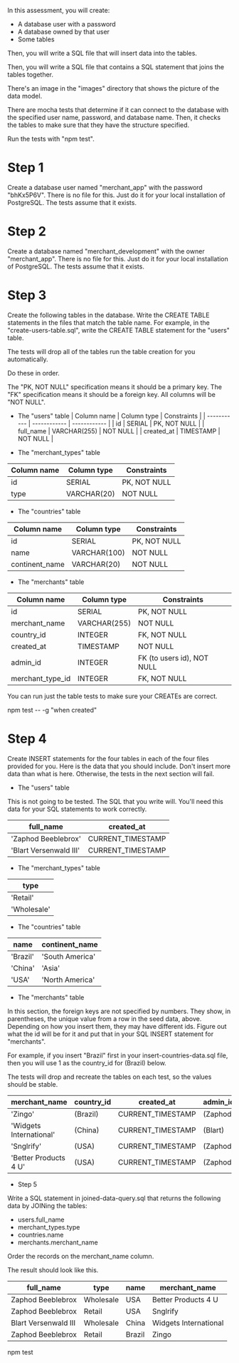 In this assessment, you will create:

* A database user with a password
* A database owned by that user
* Some tables

Then, you will write a SQL file that will insert data into the tables.

Then, you will write a SQL file that contains a SQL statement that joins the
tables together.

There's an image in the "images" directory that shows the picture of the data
model.

There are mocha tests that determine if it can connect to the database with the
specified user name, password, and database name. Then, it checks the tables to
make sure that they have the structure specified.

Run the tests with "npm test".

# Step 1

Create a database user named "merchant_app" with the password "bhKx5P6V".
There is no file for this. Just do it for your local installation of PostgreSQL.
The tests assume that it exists.

# Step 2

Create a database named "merchant_development" with the owner "merchant_app".
There is no file for this. Just do it for your local installation of PostgreSQL.
The tests assume that it exists.

# Step 3

Create the following tables in the database. Write the CREATE TABLE statements
in the files that match the table name. For example, in the
"create-users-table.sql", write the CREATE TABLE statement for the "users"
table.

The tests will drop all of the tables run the table creation for you automatically.

Do these in order.

The "PK, NOT NULL" specification means it should be a primary key. The "FK" specification
means it should be a foreign key. All columns will be "NOT NULL".

* The "users" table
| Column name | Column type  | Constraints  |
| ----------- | ------------ | ------------ |
| id          | SERIAL       | PK, NOT NULL |
| full_name   | VARCHAR(255) | NOT NULL     |
| created_at  | TIMESTAMP    | NOT NULL     |

* The "merchant_types" table

| Column name | Column type | Constraints  |
| ----------- | ----------- | ------------ |
| id          | SERIAL      | PK, NOT NULL |
| type        | VARCHAR(20) | NOT NULL     |

* The "countries" table

| Column name    | Column type  | Constraints  |
| -------------- | ------------ | ------------ |
| id             | SERIAL       | PK, NOT NULL |
| name           | VARCHAR(100) | NOT NULL     |
| continent_name | VARCHAR(20)  | NOT NULL     |

* The "merchants" table

| Column name      | Column type  | Constraints                |
| ---------------- | ------------ | -------------------------- |
| id               | SERIAL       | PK, NOT NULL               |
| merchant_name    | VARCHAR(255) | NOT NULL                   |
| country_id       | INTEGER      | FK, NOT NULL               |
| created_at       | TIMESTAMP    | NOT NULL                   |
| admin_id         | INTEGER      | FK (to users id), NOT NULL |
| merchant_type_id | INTEGER      | FK, NOT NULL               |

You can run just the table tests to make sure your CREATEs are correct.

  npm test -- -g "when created"

# Step 4

Create INSERT statements for the four tables in each of the four files provided
for you. Here is the data that you should include. Don't insert more data than
what is here. Otherwise, the tests in the next section will fail.

* The "users" table

This is not going to be tested. The SQL that you write will. You'll need this
data for your SQL statements to work correctly.

| full_name              | created_at        |
| ---------------------- | ----------------- |
| 'Zaphod Beeblebrox'    | CURRENT_TIMESTAMP |
| 'Blart Versenwald III' | CURRENT_TIMESTAMP |


* The "merchant_types" table

| type        |
| ----------- |
| 'Retail'    |
| 'Wholesale' |

* The "countries" table

| name     | continent_name  |
| -------- | --------------- |
| 'Brazil' | 'South America' |
| 'China'  | 'Asia'          |
| 'USA'    | 'North America' |

* The "merchants" table

In this section, the foreign keys are not specified by numbers. They show, in
parentheses, the unique value from a row in the seed data, above. Depending on
how you insert them, they may have different ids. Figure out what the id will be
for it and put that in your SQL INSERT statement for "merchants".

For example, if you insert "Brazil" first in your insert-countries-data.sql
file, then you will use 1 as the country_id for (Brazil) below.

The tests will drop and recreate the tables on each test, so the values should
be stable.

| merchant_name           | country_id | created_at        | admin_id | merchant_type_id |
| ----------------------- | ---------- | ----------------- | -------- | ---------------- |
| 'Zingo'                 | (Brazil)   | CURRENT_TIMESTAMP | (Zaphod) | (Retail)         |
| 'Widgets International' | (China)    | CURRENT_TIMESTAMP | (Blart)  | (Wholesale)      |
| 'Snglrify'              | (USA)      | CURRENT_TIMESTAMP | (Zaphod) | (Retail)         |
| 'Better Products 4 U'   | (USA)      | CURRENT_TIMESTAMP | (Zaphod) | (Wholesale)      |

* Step 5

Write a SQL statement in joined-data-query.sql that returns the following data
by JOINing the tables:

* users.full_name
* merchant_types.type
* countries.name
* merchants.merchant_name

Order the records on the merchant_name column.

The result should look like this.

| full_name            | type      | name   | merchant_name         |
| -------------------- | --------- | ------ | --------------------- |
| Zaphod Beeblebrox    | Wholesale | USA    | Better Products 4 U   |
| Zaphod Beeblebrox    | Retail    | USA    | Snglrify              |
| Blart Versenwald III | Wholesale | China  | Widgets International |
| Zaphod Beeblebrox    | Retail    | Brazil | Zingo                 |

npm test
